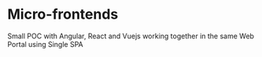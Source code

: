 # Micro-frontends
Small POC with Angular, React and Vuejs working together in the same Web Portal using Single SPA
